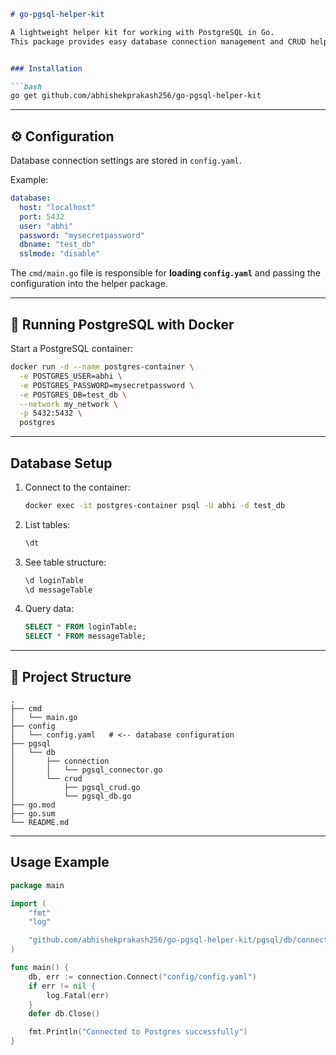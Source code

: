 
````markdown
# go-pgsql-helper-kit

A lightweight helper kit for working with PostgreSQL in Go.  
This package provides easy database connection management and CRUD helpers.


### Installation

```bash
go get github.com/abhishekprakash256/go-pgsql-helper-kit
````

---

## ⚙️ Configuration

Database connection settings are stored in `config.yaml`.

Example:

```yaml
database:
  host: "localhost"
  port: 5432
  user: "abhi"
  password: "mysecretpassword"
  dbname: "test_db"
  sslmode: "disable"
```

The `cmd/main.go` file is responsible for **loading `config.yaml`** and passing the configuration into the helper package.

---

## 🐳 Running PostgreSQL with Docker

Start a PostgreSQL container:

```bash
docker run -d --name postgres-container \
  -e POSTGRES_USER=abhi \
  -e POSTGRES_PASSWORD=mysecretpassword \
  -e POSTGRES_DB=test_db \
  --network my_network \
  -p 5432:5432 \
  postgres
```

---

## Database Setup

1. Connect to the container:

   ```bash
   docker exec -it postgres-container psql -U abhi -d test_db
   ```

2. List tables:

   ```sql
   \dt
   ```

3. See table structure:

   ```sql
   \d loginTable
   \d messageTable
   ```

4. Query data:

   ```sql
   SELECT * FROM loginTable;
   SELECT * FROM messageTable;
   ```

---

## 📂 Project Structure

```
.
├── cmd
│   └── main.go
├── config
│   └── config.yaml   # <-- database configuration
├── pgsql
│   └── db
│       ├── connection
│       │   └── pgsql_connector.go
│       └── crud
│           ├── pgsql_crud.go
│           └── pgsql_db.go
├── go.mod
├── go.sum
└── README.md
```

---

## Usage Example

```go
package main

import (
	"fmt"
	"log"

	"github.com/abhishekprakash256/go-pgsql-helper-kit/pgsql/db/connection"
)

func main() {
	db, err := connection.Connect("config/config.yaml")
	if err != nil {
		log.Fatal(err)
	}
	defer db.Close()

	fmt.Println("Connected to Postgres successfully")
}
```


